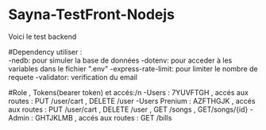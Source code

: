 # Sayna-TestFront-Nodejs
Voici le test backend

#Dependency utiliser :<br/>
    -nedb: pour simuler la base de données
    -dotenv: pour acceder à les variables dans le fichier ".env"
    -express-rate-limit: pour limiter le nombre de requete
    -validator: verification du email

#Role , Tokens(bearer token) et accés:/n
    -Users : 7YUVFTGH , accés aux routes : PUT /user/cart , DELETE /user
    -Users Prenium : AZFTHGJK , accés aux routes :  PUT /user/cart , DELETE /user , GET /songs , GET/songs/{id}
    -Admin : GHTJKLMB , accés aux routes : GET /bills
